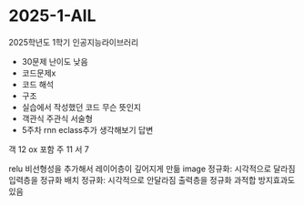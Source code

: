 # 2025-1-AIL
2025학년도 1학기 인공지능라이브러리


- 30문제 난이도 낮음
- 코드문제x
- 코드 해석
- 구조
- 실습에서 작성했던 코드 무슨 뜻인지
- 객관식 주관식 서술형
- 5주차 rnn eclass추가 생각해보기 답변

객 12 ox 포함
주 11
서 7

relu 비선형성을 추가해서 레이어층이 깊어지게 만듦
image 정규화: 시각적으로 달라짐 입력층을 정규화
배치 정규화: 시각적으로 안달라짐 출력층을 정규화 과적합 방지효과도 있음
